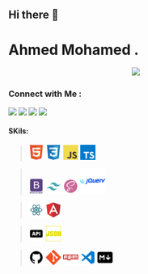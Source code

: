 ## Hi there 👋

# Ahmed Mohamed .

<p align="center">
  <a href="https://github.com/DenverCoder1/readme-typing-svg"><img src="https://readme-typing-svg.herokuapp.com/?lines=Front-end%20developer;Always%20learning;Always%20Search&font=Fira%20Code&center=true&width=440&height=45&color=238636&vCenter=true&size=22"></a>
  
</p>


### Connect with Me :

<a href="mailto:ahmedmohamedprofile@gmail.com" target="_blank"><img src="https://img.shields.io/badge/-Ahmed%20Mohamed-0077B5?style=for-the-badge&logo=Gmail&logoColor=red"/></a>  <a href="https://www.linkedin.com/in/ahmed-mohamed-ag/" target="_blank"><img src="https://img.shields.io/badge/-Ahmed%20Mohamed-0077B5?style=for-the-badge&logo=Linkedin&logoColor=white"/></a>   <a href="https://wa.me/201151101537" target="_blank"><img src="https://img.shields.io/badge/-Ahmed%20Mohamed-238636?style=for-the-badge&logo=Whatsapp&logoColor=white"/></a>  <a href="https://www.youtube.com/channel/UCMRvoTYVX93KCq3xZcPcDqA" target="_blank"><img src="https://img.shields.io/badge/-Ahmed%20Mohamed-red?style=for-the-badge&logo=Youtube&logoColor=white"/></a>

#### SKils:

> <img src = 'https://github.com/ahmedmohamedag/ahmedmohamedag/blob/main/image/html.svg' style='margin: 10' width='30'/>  <img src = 'https://github.com/ahmedmohamedag/ahmedmohamedag/blob/main/image/css.svg' width='30'/>  <img src = 'https://github.com/ahmedmohamedag/ahmedmohamedag/blob/main/image/js.svg' width='30'/> <img src = 'https://github.com/ahmedmohamedag/ahmedmohamedag/blob/main/image/typescript.svg' width='30'/>

> <img src = 'https://github.com/ahmedmohamedag/ahmedmohamedag/blob/main/image/bootstrap.svg' width='30'/>  <img src = 'https://github.com/ahmedmohamedag/ahmedmohamedag/blob/main/image/tailwind.svg' width='30'/>  <img src = 'https://github.com/ahmedmohamedag/ahmedmohamedag/blob/main/image/scss2-svgrepo-com.svg' width='30'/>  <img src = 'https://github.com/ahmedmohamedag/ahmedmohamedag/blob/main/image/jquery.svg' width='50'/>

> <img src = 'https://github.com/ahmedmohamedag/ahmedmohamedag/blob/main/image/react.svg' width='30'/> <img src = 'https://github.com/ahmedmohamedag/ahmedmohamedag/blob/main/image/angular-icon-svgrepo-com.svg' width='30'/>

> <img src = 'https://github.com/ahmedmohamedag/ahmedmohamedag/blob/main/image/api-svgrepo-com.svg' width='30'/>  <img src = 'https://github.com/ahmedmohamedag/ahmedmohamedag/blob/main/image/json-svgrepo-com.svg' width='30'/>

> <img src = 'https://github.com/ahmedmohamedag/ahmedmohamedag/blob/main/image/github-svgrepo-com.svg' width='30'/>  <img src = 'https://github.com/ahmedmohamedag/ahmedmohamedag/blob/main/image/git.svg' width='30'/> <img src = 'https://github.com/ahmedmohamedag/ahmedmohamedag/blob/main/image/npm-svgrepo-com.svg' width='30'/> <img src = 'https://github.com/ahmedmohamedag/ahmedmohamedag/blob/main/image/vscode2-svgrepo-com.svg' width='30'/>  <img src = 'https://github.com/ahmedmohamedag/ahmedmohamedag/blob/main/image/markdown-svgrepo-com.svg' width='30'/> 

 











